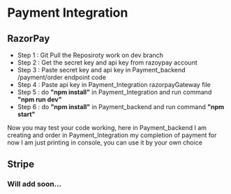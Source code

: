 # Payment Integration


<h2>RazorPay</h2>
<div>
  <ul>
    <li>Step 1 : Git Pull the Reposiroty work on dev branch</li>
    <li>Step 2 : Get the secret key and api key from razoypay account</li>
    <li>Step 3 : Paste secret key and api key in Payment_backend /payment/order endpoint code</li>
    <li>Step 4 : Paste api key in Payment_Integration razorpayGateway file</li>
    <li>Step 5 : do <b>"npm install"</b> in Payment_Integration and run command <b>"npm run dev"</b> </li>
    <li>Step 6 : do <b>"npm install"</b> in Payment_backend and run command <b>"npm start"</b> </li>
  </ul>
    Now you may test your code working, here in Payment_backend I am creating and order in Payment_Integration my completion of payment for now I am just printing in console, you can use it by your own choice
</div>
  
<h2>Stripe</h2>
<div>
  <h3>Will add soon...</h3>
</div>
